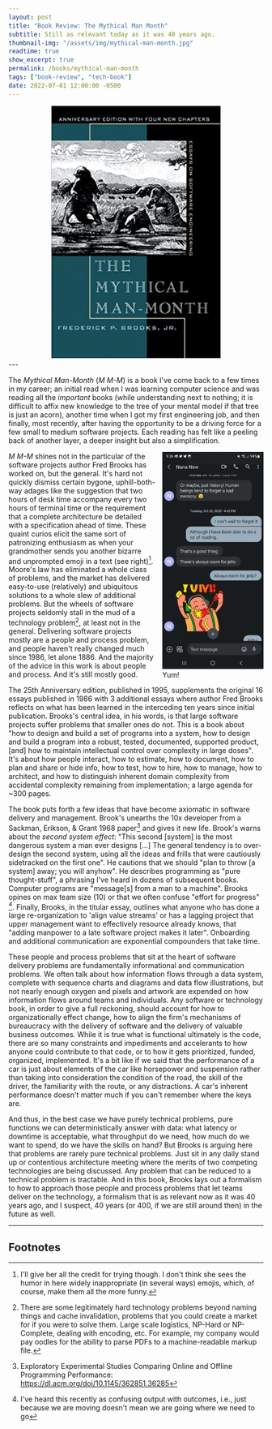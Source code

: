```yaml
---
layout: post
title: "Book Review: The Mythical Man Month"
subtitle: Still as relevant today as it was 40 years ago.
thumbnail-img: "/assets/img/mythical-man-month.jpg"
readtime: true
show_excerpt: true
permalink: /books/mythical-man-month
tags: ["book-review", "tech-book"]
date: 2022-07-01 12:00:00 -0500
---
```


<div style="text-align:center">
  <a href="/assets/img/mythical-man-month.jpg">
    <img src="/assets/img/mythical-man-month.jpg" alt="mythical-cover">
  </a>
</div>
---

The _Mythical Man-Month_ (_M M-M_) is a book I've come back to a few times in my career; an initial read when I was learning computer science and was reading all the _important_ books (while understanding next to nothing; it is difficult to affix new knowledge to the tree of your mental model if that tree is just an acorn), another time when I got my first engineering job, and then finally, most recently, after having the opportunity to be a driving force for a few small to medium software projects. Each reading has felt like a peeling back of another layer, a deeper insight but also a simplification.

<div style="float:right;margin-left: 1em; width: 200px; height: 440px">
  <a href="/assets/img/always-room-for-jello.jpg">
    <img src="/assets/img/always-room-for-jello.jpg" alt="jello">
  </a>
  <figcaption class="caption">Yum!</figcaption>
</div>

_M M-M_ shines not in the particular of the software projects author Fred Brooks has worked on, but the general. It's hard not quickly dismiss certain bygone, uphill-both-way adages like the suggestion that two hours of desk time accompany every two hours of terminal time or the requirement that a complete architecture be detailed with a specification ahead of time. These quaint curios elicit the same sort of patronizing enthusiasm as when your grandmother sends you another bizarre and unprompted emoji in a text (see right)[^fn1]. Moore's law has eliminated a whole class of problems, and the market has delivered easy-to-use (relatively) and ubiquitous solutions to a whole slew of additional problems. But the wheels of software projects seldomly stall in the mud of a technology problem[^fn2], at least not in the general. Delivering software projects mostly are a people and process problem, and people haven't really changed much since 1986, let alone 1886. And the majority of the advice in this work is about people and process. And it's still mostly good.

The 25th Anniversary edition, published in 1995, supplements the original 16 essays published in 1986 with 3 additional essays where author Fred Brooks reflects on what has been learned in the interceding ten years since initial publication. Brooks's central idea, in his words, is that large software projects suffer problems that smaller ones do not. This is a book about "how to design and build a set of programs into a system, how to design and build a program into a robust, tested, documented, supported product, [and] how to maintain intellectual control over complexity in large doses". It's about how people interact, how to estimate, how to document, how to plan and share or hide info, how to test, how to hire, how to manage, how to architect, and how to distinguish inherent domain complexity from accidental complexity remaining from implementation; a large agenda for ~300 pages.

The book puts forth a few ideas that have become axiomatic in software delivery and management. Brook's unearths the 10x developer from a Sackman, Erikson, & Grant 1968 paper[^fn3] and gives it new life. Brook's warns about the _second system effect_: "This second [system] is the most dangerous system a man ever designs [...] The general tendency is to over-design the second system, using all the ideas and frills that were cautiously sidetracked on the first one". He cautions that we should "plan to throw [a system] away; you will anyhow". He describes programming as "pure thought-stuff", a phrasing I've heard in dozens of subsequent books. Computer programs are "message[s] from a man to a machine". Brooks opines on max team size (10) or that we often confuse "effort for progress" [^fn4]. Finally, Brooks, in the titular essay, outlines what anyone who has done a large re-organization to 'align value streams' or has a lagging project that upper management want to effectively resource already knows, that "adding manpower to a late software project makes it later". Onboarding and additional communication are exponential compounders that take time.

These people and process problems that sit at the heart of software delivery problems are fundamentally informational and communication problems. We often talk about how information flows through a data system, complete with sequence charts and diagrams and data flow illustrations, but not nearly enough oxygen and pixels and artwork are expended on how information flows around teams and individuals. Any software or technology book, in order to give a full reckoning, should account for how to organizationally effect change, how to align the firm's mechanisms of bureaucracy with the delivery of software and the delivery of valuable business outcomes. While it is true what is functional ultimately is the code, there are so many constraints and impediments and accelerants to how anyone could contribute to that code, or to how it gets prioritized, funded, organized, implemented. It's a bit like if we said that the performance of a car is just about elements of the car like horsepower and suspension rather than taking into consideration the condition of the road, the skill of the driver, the familiarity with the route, or any distractions. A car's inherent performance doesn't matter much if you can't remember where the keys are.

And thus, in the best case we have purely technical problems, pure functions we can deterministically answer with data: what latency or downtime is acceptable, what throughput do we need, how much do we want to spend, do we have the skills on hand? But Brooks is arguing here that problems are rarely pure technical problems. Just sit in any daily stand up or contentious architecture meeting where the merits of two competing technologies are being discussed. Any problem that can be reduced to a technical problem is tractable. And in this book, Brooks lays out a formalism to how to approach those people and process problems that let teams deliver on the technology, a formalism that is as relevant now as it was 40 years ago, and I suspect, 40 years (or 400, if we are still around then) in the future as well.

---

## Footnotes
[^fn1]: I'll give her all the credit for trying though. I don't think she sees the humor in here widely inappropriate (in several ways) emojis, which, of course, make them all the more funny.
[^fn2]: There are some legitimately hard technology problems beyond naming things and cache invalidation, problems that you could create a market for if you were to solve them. Large scale logistics, NP-Hard or NP-Complete, dealing with encoding, etc. For example, my company would pay oodles for the ability to parse PDFs to a machine-readable markup file.
[^fn3]: Exploratory Experimental Studies Comparing Online and Offline Programming Performance: <a href="https://dl.acm.org/doi/10.1145/362851.36285">https://dl.acm.org/doi/10.1145/362851.36285</a>
[^fn4]: I've heard this recently as confusing output with outcomes, i.e., just because we are moving doesn't mean we are going where we need to go
